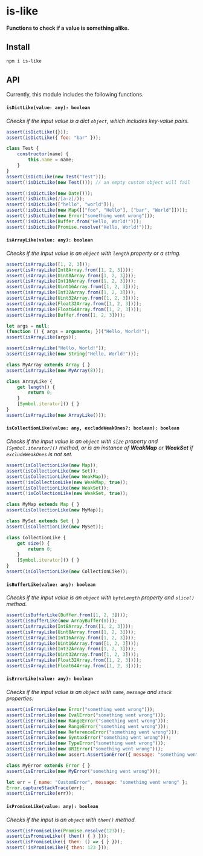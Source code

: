 # is-like

**Functions to check if a value is something alike.**

## Install

```sh
npm i is-like
```

## API

Currently, this module includes the following functions.

#### `isDictLike(value: any): boolean`

*Checks if the input value is a dict `object`, which includes key-value pairs.*

```js
assert(isDictLike({}));
assert(isDictLike({ foo: "bar" }));

class Test {
    constructor(name) {
        this.name = name;
    }
}
assert(isDictLike(new Test("Test")));
assert(!isDictLike(new Test())); // an empty custom object will fail

assert(!isDictLike(new Date()));
assert(!isDictLike(/[a-z]/));
assert(!isDictLike(["hello", "world"]));
assert(!isDictLike(new Map([["foo", "Hello"], ["bar", "World"]])));
assert(!isDictLike(new Error("something went wrong")));
assert(!isDictLike(Buffer.from("Hello, World!")));
assert(!isDictLike(Promise.resolve("Hello, World!")));
```

#### `isArrayLike(value: any): boolean`

*Checks if the input value is an `object` with `length` property*
*or a string.*

```js
assert(isArrayLike([1, 2, 3]));
assert(isArrayLike(Int8Array.from([1, 2, 3])));
assert(isArrayLike(Uint8Array.from([1, 2, 3])));
assert(isArrayLike(Int16Array.from([1, 2, 3])));
assert(isArrayLike(Uint16Array.from([1, 2, 3])));
assert(isArrayLike(Int32Array.from([1, 2, 3])));
assert(isArrayLike(Uint32Array.from([1, 2, 3])));
assert(isArrayLike(Float32Array.from([1, 2, 3])));
assert(isArrayLike(Float64Array.from([1, 2, 3])));
assert(isArrayLike(Buffer.from([1, 2, 3])));

let args = null;
(function () { args = arguments; })("Hello, World!");
assert(isArrayLike(args));

assert(isArrayLike("Hello, World!"));
assert(isArrayLike(new String("Hello, World!")));

class MyArray extends Array { }
assert(isArrayLike(new MyArray(8)));

class ArrayLike {
    get length() {
        return 0;
    }
    [Symbol.iterator]() { }
}
assert(isArrayLike(new ArrayLike()));
```

#### `isCollectionLike(value: any, excludeWeakOnes?: boolean): boolean`

*Checks if the input value is an `object` with `size` property*
*and `[Symbol.iterator]()` method, or is an instance of **WeakMap** or*
***WeakSet** if `excludeWeakOnes` is not set.*

```js
assert(isCollectionLike(new Map));
assert(isCollectionLike(new Set));
assert(isCollectionLike(new WeakMap));
assert(!isCollectionLike(new WeakMap, true));
assert(isCollectionLike(new WeakSet));
assert(!isCollectionLike(new WeakSet, true));

class MyMap extends Map { }
assert(isCollectionLike(new MyMap));

class MySet extends Set { }
assert(isCollectionLike(new MySet));

class CollectionLike {
    get size() {
        return 0;
    }
    [Symbol.iterator]() { }
}
assert(isCollectionLike(new CollectionLike));
```

#### `isBufferLike(value: any): boolean`

*Checks if the input value is an `object` with `byteLength` property*
*and `slice()` method.*

```js
assert(isBufferLike(Buffer.from([1, 2, 3])));
assert(isBufferLike(new ArrayBuffer(8)));
assert(isArrayLike(Int8Array.from([1, 2, 3])));
assert(isArrayLike(Uint8Array.from([1, 2, 3])));
assert(isArrayLike(Int16Array.from([1, 2, 3])));
assert(isArrayLike(Uint16Array.from([1, 2, 3])));
assert(isArrayLike(Int32Array.from([1, 2, 3])));
assert(isArrayLike(Uint32Array.from([1, 2, 3])));
assert(isArrayLike(Float32Array.from([1, 2, 3])));
assert(isArrayLike(Float64Array.from([1, 2, 3])));
```

#### `isErrorLike(value: any): boolean`

*Checks if the input value is an `object` with `name`, `message` and `stack`*
*properties.*

```js
assert(isErrorLike(new Error("something went wrong")));
assert(isErrorLike(new EvalError("something went wrong")));
assert(isErrorLike(new RangeError("something went wrong")));
assert(isErrorLike(new RangeError("something went wrong")));
assert(isErrorLike(new ReferenceError("something went wrong")));
assert(isErrorLike(new SyntaxError("something went wrong")));
assert(isErrorLike(new TypeError("something went wrong")));
assert(isErrorLike(new URIError("something went wrong")));
assert(isErrorLike(new assert.AssertionError({ message: "something went wrong" })));

class MyError extends Error { }
assert(isErrorLike(new MyError("something went wrong")));

let err = { name: "CustomError", message: "something went wrong" };
Error.captureStackTrace(err);
assert(isErrorLike(err));
```

#### `isPromiseLike(value: any): boolean`

*Checks if the input is an `object` with `then()` method.*

```js
assert(isPromiseLike(Promise.resolve(123)));
assert(isPromiseLike({ then() { } }));
assert(isPromiseLike({ then: () => { } }));
assert(!isPromiseLike({ then: 123 }));
```